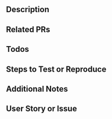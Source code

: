 ## Description
<!-- A few sentences describing the overall goals of the pull request's commits. -->

## Related PRs
<!-- * user/respository#number -->

## Todos
<!--
- [ ] Tests
- [ ] Documentation
-->

## Steps to Test or Reproduce
<!--
Outline the steps to test or reproduce the PR here.

```sh
git pull --prune
git checkout <feature_branch>
bundle; script/server
```

1.
-->

## Additional Notes
<!-- Notes regarding deployment concerns, or other impacted areas of the system. These should note any
db migrations, process changes, new stakeholders, etc. -->

## User Story or Issue
<!-- This should include a link to a user story or issue related to this pull request -->
